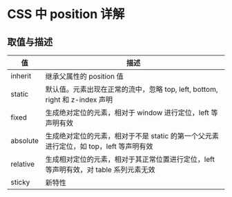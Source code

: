 # CSS 中 position 详解

## 取值与描述

| 值       | 描述                                                                                  |
| -------- | ------------------------------------------------------------------------------------- |
| inherit  | 继承父属性的 position 值                                                              |
| static   | 默认值。元素出现在正常的流中，忽略 top, left, bottom, right 和 z-index 声明           |
| fixed    | 生成绝对定位的元素，相对于 window 进行定位，left 等声明有效                           |
| absolute | 生成绝对定位的元素，相对于不是 static 的第一个父元素进行定位，如 top，left 等声明有效 |
| relative | 生成相对定位的元素，相对于其正常位置进行定位，left 等声明有效，对 table 系列元素无效  |
| sticky   | 新特性                                                                                |
